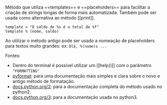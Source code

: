 Método que utiliza ==templates== e ==placeholders== para facilitar a criação de strings longas de forma mais automatizada. Também pode ser usada como alternativa ao método [[print]].

	template = "O saldo de %s é o total de %f"
	template % (nome, saldo)

Ao utilizar o método antigo pode ser usado a nomeação de placeholders para textos muito grandes:
	ex: `Olá, %(nome)s ...`

Fontes:
- Dentro do terminal é possível utilizar um [[help()]] com o parâmetro `"FORMATTING"`
- [pyformat](https://pyformat.info/): para uma documentação mais simples e clara sobre o novo e antigo método de formatação.
- [docs.python.org/2](https://docs.python.org/2/library/stdtypes.html#string-formatting): para a documentação completa do método usado no python2.
- [docs.python.org/3](https://docs.python.org/3/library/string.html#string-formatting): para a documentação usada no python3.
